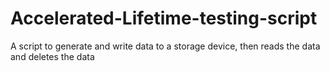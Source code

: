 # Accelerated-Lifetime-testing-script
A script to generate and write data to a storage device, then reads the data and deletes the data
